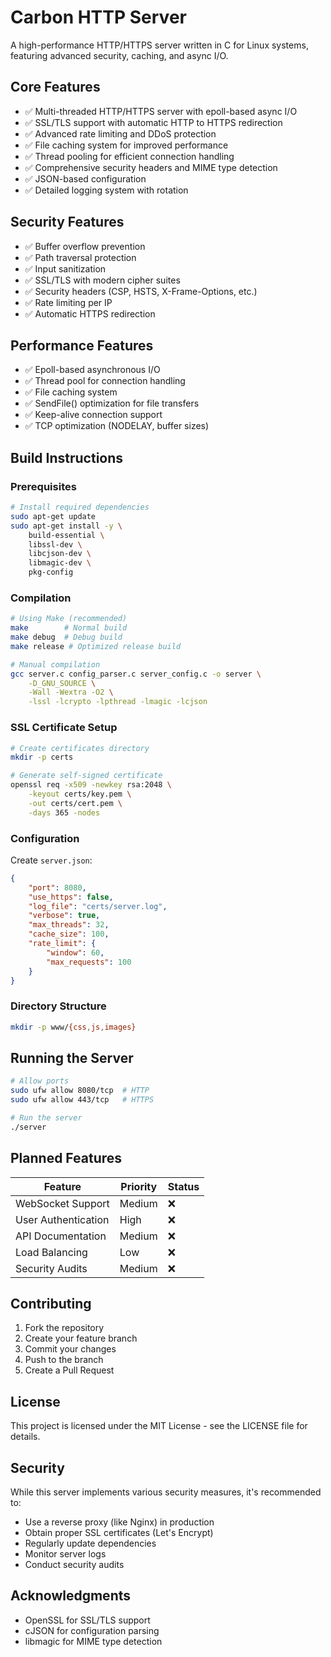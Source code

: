 # Carbon HTTP Server

A high-performance HTTP/HTTPS server written in C for Linux systems, featuring advanced security, caching, and async I/O.

## Core Features

- ✅ Multi-threaded HTTP/HTTPS server with epoll-based async I/O
- ✅ SSL/TLS support with automatic HTTP to HTTPS redirection
- ✅ Advanced rate limiting and DDoS protection
- ✅ File caching system for improved performance
- ✅ Thread pooling for efficient connection handling
- ✅ Comprehensive security headers and MIME type detection
- ✅ JSON-based configuration
- ✅ Detailed logging system with rotation

## Security Features

- ✅ Buffer overflow prevention
- ✅ Path traversal protection
- ✅ Input sanitization
- ✅ SSL/TLS with modern cipher suites
- ✅ Security headers (CSP, HSTS, X-Frame-Options, etc.)
- ✅ Rate limiting per IP
- ✅ Automatic HTTPS redirection

## Performance Features

- ✅ Epoll-based asynchronous I/O
- ✅ Thread pool for connection handling
- ✅ File caching system
- ✅ SendFile() optimization for file transfers
- ✅ Keep-alive connection support
- ✅ TCP optimization (NODELAY, buffer sizes)

## Build Instructions

### Prerequisites

```bash
# Install required dependencies
sudo apt-get update
sudo apt-get install -y \
    build-essential \
    libssl-dev \
    libcjson-dev \
    libmagic-dev \
    pkg-config
```

### Compilation

```bash
# Using Make (recommended)
make        # Normal build
make debug  # Debug build
make release # Optimized release build

# Manual compilation
gcc server.c config_parser.c server_config.c -o server \
    -D_GNU_SOURCE \
    -Wall -Wextra -O2 \
    -lssl -lcrypto -lpthread -lmagic -lcjson
```

### SSL Certificate Setup

```bash
# Create certificates directory
mkdir -p certs

# Generate self-signed certificate
openssl req -x509 -newkey rsa:2048 \
    -keyout certs/key.pem \
    -out certs/cert.pem \
    -days 365 -nodes
```

### Configuration

Create `server.json`:

```json
{
    "port": 8080,
    "use_https": false,
    "log_file": "certs/server.log",
    "verbose": true,
    "max_threads": 32,
    "cache_size": 100,
    "rate_limit": {
        "window": 60,
        "max_requests": 100
    }
}
```

### Directory Structure

```bash
mkdir -p www/{css,js,images}
```

## Running the Server

```bash
# Allow ports
sudo ufw allow 8080/tcp  # HTTP
sudo ufw allow 443/tcp   # HTTPS

# Run the server
./server
```

## Planned Features

| Feature | Priority | Status |
|---------|----------|--------|
| WebSocket Support | Medium | ❌ |
| User Authentication | High | ❌ |
| API Documentation | Medium | ❌ |
| Load Balancing | Low | ❌ |
| Security Audits | Medium | ❌ |

## Contributing

1. Fork the repository
2. Create your feature branch
3. Commit your changes
4. Push to the branch
5. Create a Pull Request

## License

This project is licensed under the MIT License - see the LICENSE file for details.

## Security

While this server implements various security measures, it's recommended to:
- Use a reverse proxy (like Nginx) in production
- Obtain proper SSL certificates (Let's Encrypt)
- Regularly update dependencies
- Monitor server logs
- Conduct security audits

## Acknowledgments

- OpenSSL for SSL/TLS support
- cJSON for configuration parsing
- libmagic for MIME type detection

